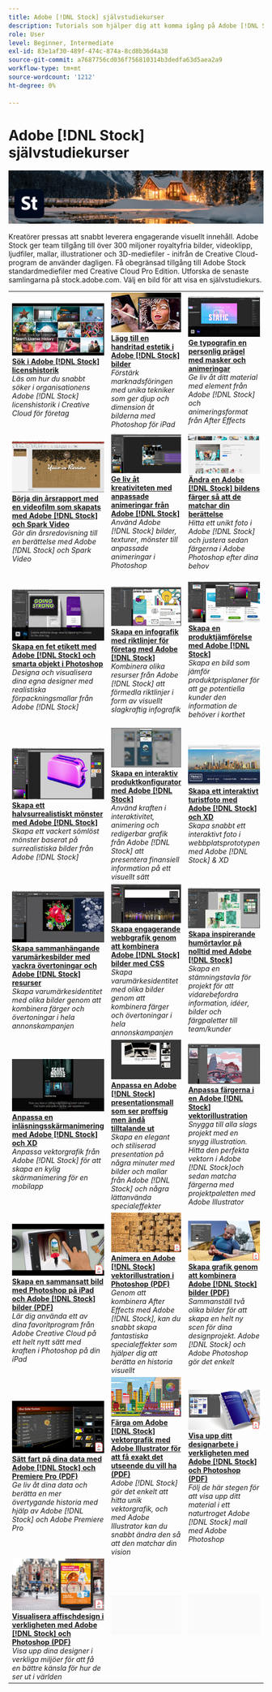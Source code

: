 ```yaml
---
title: Adobe [!DNL Stock] självstudiekurser
description: Tutorials som hjälper dig att komma igång på Adobe [!DNL Stock]
role: User
level: Beginner, Intermediate
exl-id: 83e1af30-489f-474c-874a-8cd8b36d4a38
source-git-commit: a7687756cd036f756810314b3dedfa63d5aea2a9
workflow-type: tm+mt
source-wordcount: '1212'
ht-degree: 0%

---
```


# Adobe [!DNL Stock] självstudiekurser

![Creative Cloud Hero Image](../assets/Stock.jpg)

Kreatörer pressas att snabbt leverera engagerande visuellt innehåll. Adobe Stock ger team tillgång till över 300 miljoner royaltyfria bilder, videoklipp, ljudfiler, mallar, illustrationer och 3D-mediefiler - inifrån de Creative Cloud-program de använder dagligen. Få obegränsad tillgång till Adobe Stock standardmediefiler med Creative Cloud Pro Edition. Utforska de senaste samlingarna på stock.adobe.com. Välj en bild för att visa en självstudiekurs.

<table>
<tr>
   <td>
      <a href="searchstock.md">
         <img alt="Sök i Adobe [!DNL Stock] licenshistorik" src="assets/StockSearch_1280.jpg" />
      </a>
      <div>
      <a href="searchstock.md"><strong>Sök i Adobe [!DNL Stock] licenshistorik</strong></a>
      </div>
      <em>Läs om hur du snabbt söker i organisationens Adobe [!DNL Stock] licenshistorik i Creative Cloud för företag</em>
      <br>
  </td>
  <td>
      <a href="handdrawn.md">
         <img alt="Lägg till en handritad estetik i Adobe [!DNL Stock] bilder" src="assets/handdrawn.jpg" />
      </a>
      <div>
      <a href="handdrawn.md"><strong>Lägg till en handritad estetik i Adobe [!DNL Stock] bilder</strong></a>
      </div>
      <em>Förstärk marknadsföringen med unika tekniker som ger djup och dimension åt bilderna med Photoshop för iPad</em>
      <br>
  </td>
  <td>
   <a href="flairtypography.md">
      <img alt="Ge typografin en personlig prägel med masker och animeringar" src="assets/flairtypography.jpg" />
   </a>
    <div>
   <a href="flairtypography.md"><strong>Ge typografin en personlig prägel med masker och animeringar</strong></a>
    </div>
    <em>Ge liv åt ditt material med element från Adobe [!DNL Stock] och animeringsformat från After Effects</em>
    <br>
  </td>
  <td>
      <a href="animatevector.md">
         <img alt="Animera en Adobe [!DNL Stock] vektorillustration i Photoshop" src="assets/animatevector.jpg" />
      </a>
      <div>
      <a href="animatevector.md"><strong>Animera en Adobe [!DNL Stock] vektorillustration i Photoshop</strong></a>
      </div>
      <em>Få animering i nyhetsbrevets grafik med redigerbara vektorer för Adobe [!DNL Stock]</em>
      <br>
  </td>
</tr>
<tr>
   <td>
      <a href="annualreport.md">
         <img alt="Börja din årsrapport med en videofilm som skapats med Adobe [!DNL Stock] och Spark Video" src="assets/annualreport.jpg" />
      </a>
      <div>
      <a href="annualreport.md"><strong>Börja din årsrapport med en videofilm som skapats med Adobe [!DNL Stock] och Spark Video</strong></a>
      </div>
      <em>Gör din årsredovisning till en berättelse med Adobe [!DNL Stock] och Spark Video</em>
      <br>
  </td>
  <td>
      <a href="customanimations.md">
         <img alt="Ge liv åt kreativiteten med anpassade animeringar från Adobe [!DNL Stock]" src="assets/customanimations.jpg" />
      </a>
      <div>
      <a href="customanimations.md"><strong>Ge liv åt kreativiteten med anpassade animeringar från Adobe [!DNL Stock]</strong></a>
      </div>
      <em>Använd Adobe [!DNL Stock] bilder, texturer, mönster till anpassade animeringar i Photoshop</em>
      <br>
  </td>
  <td>
      <a href="changecolors.md">
         <img alt="Ändra en Adobe [!DNL Stock] bildens färger så att de matchar din berättelse" src="assets/changecolors.jpg" />
      </a>
      <div>
      <a href="changecolors.md"><strong>Ändra en Adobe [!DNL Stock] bildens färger så att de matchar din berättelse</strong></a>
      </div>
      <em>Hitta ett unikt foto i Adobe [!DNL Stock] och justera sedan färgerna i Adobe Photoshop efter dina behov</em>
      <br>
  </td>
  <td>
      <a href="collage.md">
         <img alt="Skapa ett 3D-collage för en affisch med Adobe [!DNL Stock] bilder" src="assets/collage.jpg" />
      </a>
      <div>
      <a href="collage.md"><strong>Skapa ett 3D-collage för en affisch med Adobe [!DNL Stock] bilder</strong></a>
      </div>
      <em>Designa ett collage i Adobe Illustrator med en iögonfallande 3D-effekt från bilder i Adobe [!DNL Stock]</em>
      <br>
  </td>
</tr>
<tr>
  <td>
      <a href="boldlabel.md">
         <img alt="Skapa en fet etikett med Adobe [!DNL Stock] och smarta objekt i Photoshop" src="assets/boldlabel.jpg" />
      </a>
      <div>
      <a href="boldlabel.md"><strong>Skapa en fet etikett med Adobe [!DNL Stock] och smarta objekt i Photoshop</strong></a>
      </div>
      <em>Designa och visualisera dina egna designer med realistiska förpackningsmallar från Adobe [!DNL Stock]</em>
      <br>
  </td>
  <td>
      <a href="infographic.md">
         <img alt="Skapa en infografik med riktlinjer för företag med Adobe [!DNL Stock]" src="assets/infographic.jpg" />
      </a>
      <div>
      <a href="infographic.md"><strong>Skapa en infografik med riktlinjer för företag med Adobe [!DNL Stock]</strong></a>
      </div>
      <em>Kombinera olika resurser från Adobe [!DNL Stock] att förmedla riktlinjer i form av visuellt slagkraftig infografik</em>
      <br>
  </td>
 <td>
      <a href="featurecomparison.md">
         <img alt="Skapa en produktjämförelse med Adobe [!DNL Stock]" src="assets/featurecomparison.jpg" />
      </a>
      <div>
      <a href="featurecomparison.md"><strong>Skapa en produktjämförelse med Adobe [!DNL Stock]</strong></a>
      </div>
      <em>Skapa en bild som jämför produktprisplaner för att ge potentiella kunder den information de behöver i korthet</em>
      <br>
  </td>
  <td>
      <a href="surrealcomposite.md">
         <img alt="Skapa ett halvsurrealistiskt montage med Adobe [!DNL Stock]" src="assets/surrealcomposite.jpg" />
      </a>
      <div>
      <a href="surrealcomposite.md"><strong>Skapa ett halvsurrealistiskt montage med Adobe [!DNL Stock]</strong></a>
      </div>
      <em>Skapa en minnesvärd redaktionell bild genom att kombinera flera bilder med färg, rörelse och maskeringseffekter</em>
      <br>
  </td>
</tr>
<tr>
   <td>
      <a href="surrealpattern.md">
         <img alt="Skapa ett halvsurrealistiskt mönster med Adobe [!DNL Stock]" src="assets/surrealpattern.jpg" />
      </a>
      <div>
      <a href="surrealpattern.md"><strong>Skapa ett halvsurrealistiskt mönster med Adobe [!DNL Stock]</strong></a>
      </div>
      <em>Skapa ett vackert sömlöst mönster baserat på surrealistiska bilder från Adobe [!DNL Stock]</em>
      <br>
  </td>
   <td>
      <a href="productconfigurator.md">
         <img alt="Skapa en interaktiv produktkonfigurator med Adobe [!DNL Stock]" src="assets/productconfigurator.jpg" />
      </a>
      <div>
      <a href="productconfigurator.md"><strong>Skapa en interaktiv produktkonfigurator med Adobe [!DNL Stock]</strong></a>
      </div>
      <em>Använd kraften i interaktivitet, animering och redigerbar grafik från Adobe [!DNL Stock] att presentera finansiell information på ett visuellt sätt</em>
      <br>
  </td>
  <td>
      <a href="interactivetourismphoto.md">
         <img alt="Skapa ett interaktivt turistfoto med Adobe [!DNL Stock] och XD" src="assets/interactivetourismphoto.jpg" />
      </a>
      <div>
      <a href="interactivetourismphoto.md"><strong>Skapa ett interaktivt turistfoto med Adobe [!DNL Stock] och XD</strong></a>
      </div>
      <em>Skapa snabbt ett interaktivt foto i webbplatsprototypen med Adobe [!DNL Stock] &amp; XD</em>
      <br>
  </td>
  <td>
      <a href="animationemail.md">
         <img alt="Skapa animeringar för e-post med Adobe [!DNL Stock] och Photoshop" src="assets/animationemail.jpg" />
      </a>
      <div>
      <a href="animationemail.md"><strong>Skapa animeringar för e-post med Adobe [!DNL Stock] och Photoshop</strong></a>
      </div>
      <em>Förbättra dina e-postmeddelanden med actionanimering med Adobe [!DNL Stock] och Photoshop</em>
      <br>
  </td>
</tr>
<tr>
 <td>
      <a href="brandgradients.md">
         <img alt="Skapa sammanhängande varumärkesbilder med vackra övertoningar och Adobe [!DNL Stock] resurser" src="assets/brandgradients.jpg" />
      </a>
      <div>
      <a href="brandgradients.md"><strong>Skapa sammanhängande varumärkesbilder med vackra övertoningar och Adobe [!DNL Stock] resurser</strong></a>
      </div>
      <em>Skapa varumärkesidentitet med olika bilder genom att kombinera färger och övertoningar i hela annonskampanjen</em>
      <br>
   </td>
  <td>
      <a href="webgraphics.md">
         <img alt="Skapa engagerande webbgrafik genom att kombinera Adobe [!DNL Stock] bilder med CSS" src="assets/webgraphics.jpg" />
      </a>
      <div>
      <a href="webgraphics.md"><strong>Skapa engagerande webbgrafik genom att kombinera Adobe [!DNL Stock] bilder med CSS</strong></a>
      </div>
      <em>Skapa varumärkesidentitet med olika bilder genom att kombinera färger och övertoningar i hela annonskampanjen</em>
      <br>
  </td>
  <td>
      <a href="moodboard.md">
         <img alt="Skapa inspirerande humörtavlor på nolltid med Adobe [!DNL Stock]" src="assets/moodboard.jpg" />
      </a>
      <div>
      <a href="moodboard.md"><strong>Skapa inspirerande humörtavlor på nolltid med Adobe [!DNL Stock]</strong></a>
      </div>
      <em>Skapa en stämningstavla för projekt för att vidarebefordra information, idéer, bilder och färgpaletter till team/kunder</em>
      <br>
  </td>
  <td>
      <a href="realisticcomposite.md">
         <img alt="Skapa realistiska fotomontage med Adobe [!DNL Stock] bilder" src="assets/realisticcomposite.jpg" />
      </a>
      <div>
      <a href="realisticcomposite.md"><strong>Skapa realistiska fotomontage med Adobe [!DNL Stock] bilder</strong></a>
      </div>
      <em>Samla två stora Adobe [!DNL Stock] foton för att dra in personer i dina sociala inlägg</em>
      <br>
  </td>
</tr>
<tr>
   <td>
   <a href="loadingscreen.md">
      <img alt="Anpassa en inläsningsskärmanimering med Adobe [!DNL Stock] och XD" src="assets/loadingscreen.jpg" />
   </a>
    <div>
   <a href="loadingscreen.md"><strong>Anpassa en inläsningsskärmanimering med Adobe [!DNL Stock] och XD</strong></a>
    </div>
    <em>Anpassa vektorgrafik från Adobe [!DNL Stock] för att skapa en kylig skärmanimering för en mobilapp</em>
    <br>
  </td>
  <td>
   <a href="presentationtemplate.md">
      <img alt="Anpassa en Adobe [!DNL Stock] presentationsmall som ser proffsig men ändå tilltalande ut" src="assets/presentationtemplate.jpg" />
   </a>
    <div>
   <a href="presentationtemplate.md"><strong>Anpassa en Adobe [!DNL Stock] presentationsmall som ser proffsig men ändå tilltalande ut</strong></a>
    </div>
    <em>Skapa en elegant och stiliserad presentation på några minuter med bilder och mallar från Adobe [!DNL Stock] och några lättanvända specialeffekter</em>
    <br>
  </td>
   <td>
   <a href="customizecolors.md">
      <img alt="Anpassa färgerna i en Adobe [!DNL Stock] vektorillustration" src="assets/customizecolors.jpg" />
   </a>
    <div>
   <a href="customizecolors.md"><strong>Anpassa färgerna i en Adobe [!DNL Stock] vektorillustration</strong></a>
    </div>
    <em>Snygga till alla slags projekt med en snygg illustration. Hitta den perfekta vektorn i Adobe [!DNL Stock]och sedan matcha färgerna med projektpaletten med Adobe Illustrator</em>
    <br>
  </td>
  <td>
      <a href="assets/AddMotiontoStillImageswithAdobeStockandPhotoshop.pdf">
         <img alt="Lägg till rörelse i stillbilder med Adobe [!DNL Stock] och Photoshop" src="assets/AddMotiontoStillImageswithAdobeStockandPhotoshop.jpg" />
      </a>
      <div>
      <a href="assets/AddMotiontoStillImageswithAdobeStockandPhotoshop.pdf"><strong>Lägg till rörelse i stillbilder med Adobe [!DNL Stock] och Photoshop (PDF)</strong></a>
      </div>
      <em>Imponera på publiken på vilken skärm som helst genom att lägga in video i en stillbild</em>
      <br>
   </td>
</tr>
<tr>
   <td>
   <a href="assets/CreateacompositewithPhotoshopontheiPadandAdobeStockimages.pdf" target="_blank">
      <img alt="Skapa en sammansatt bild med Photoshop på iPad och Adobe [!DNL Stock] bilder" src="assets/CreateacompositewithPhotoshopontheiPadandAdobeStockimages.jpg" />
   </a>
    <div>
   <a href="assets/CreateacompositewithPhotoshopontheiPadandAdobeStockimages.pdf" target="_blank"><strong>Skapa en sammansatt bild med Photoshop på iPad och Adobe [!DNL Stock] bilder (PDF)</strong></a>
    </div>
    <em>Lär dig använda ett av dina favoritprogram från Adobe Creative Cloud på ett helt nytt sätt med kraften i Photoshop på din iPad</em>
    <br>
  </td>
   <td>
   <a href="assets/CreateaUniqueEditorialGraphicwithAfterEffectsandAdobeStock.pdf" target="_blank">
      <img alt="Animera en Adobe [!DNL Stock] vektorillustration i Photoshop" src="assets/CreateaUniqueEditorialGraphicwithAfterEffectsandAdobeStock.jpg" />
   </a>
    <div>
   <a href="assets/CreateaUniqueEditorialGraphicwithAfterEffectsandAdobeStock.pdf" target="_blank"><strong>Animera en Adobe [!DNL Stock] vektorillustration i Photoshop (PDF)</strong></a>
    </div>
    <em>Genom att kombinera After Effects med Adobe [!DNL Stock], kan du snabbt skapa fantastiska specialeffekter som hjälper dig att berätta en historia visuellt</em>
    <br>
  </td>
   <td>
      <a href="assets/CreateUniqueGraphicsbyCombiningAdobeStockImages.pdf" target="_blank">
         <img alt="Skapa grafik genom att kombinera Adobe [!DNL Stock] bilder" src="assets/CreateUniqueGraphicsbyCombiningAdobeStockImages.jpg" />
      </a>
      <div>
      <a href="assets/CreateUniqueGraphicsbyCombiningAdobeStockImages.pdf" target="_blank"><strong>Skapa grafik genom att kombinera Adobe [!DNL Stock] bilder (PDF)</strong></a>
      </div>
      <em>Sammanställ två olika bilder för att skapa en helt ny scen för dina designprojekt. Adobe [!DNL Stock] och Adobe Photoshop gör det enkelt</em>
      <br>
   </td>
   <td>
      <a href="assets/CreatingaHalloweenCinemagraphwithPhotoshopCCandAdobeStock.pdf" target="_blank">
         <img alt="Skapa en Halloween-film med Photoshop CC och Adobe [!DNL Stock]" src="assets/CreatingaHalloweenCinemagraphwithPhotoshopCCandAdobeStock.jpg" />
      </a>
      <div>
      <a href="assets/CreatingaHalloweenCinemagraphwithPhotoshopCCandAdobeStock.pdf" target="_blank"><strong>Skapa en Halloween-film med Photoshop CC och Adobe [!DNL Stock] (PDF)</strong></a>
      </div>
      <em>Skapa ett filmstycke genom att sätta ihop video, illustrationer och foton med Adobe Photoshop</em>
      <br>
  </td>
</tr>
<tr>
   <td>
      <a href="assets/PutyourDatainMotionwithAdobeStockandPremierePro.pdf" target="_blank">
         <img alt="Sätt fart på dina data med Adobe [!DNL Stock] och Premiere Pro" src="assets/PutyourDatainMotionwithAdobeStockandPremierePro.jpg" />
      </a>
      <div>
      <a href="assets/PutyourDatainMotionwithAdobeStockandPremierePro.pdf" target="_blank"><strong>Sätt fart på dina data med Adobe [!DNL Stock] och Premiere Pro (PDF)</strong></a>
      </div>
      <em>Ge liv åt dina data och berätta en mer övertygande historia med hjälp av Adobe [!DNL Stock] och Adobe Premiere Pro</em>
      <br>
  </td>
   <td>
      <a href="assets/RecolorAdobeStockVectorArtworkwithAdobeIllustratortoGetExactlytheLookYouWant.pdf" target="_blank">
         <img alt="Färga om Adobe [!DNL Stock] Vektorgrafik med Adobe Illustrator för att få exakt den look du vill ha" src="assets/RecolorAdobeStockVectorArtworkwithAdobeIllustratortoGetExactlytheLookYouWant.jpg" />
      </a>
      <div>
      <a href="assets/RecolorAdobeStockVectorArtworkwithAdobeIllustratortoGetExactlytheLookYouWant.pdf" target="_blank"><strong>Färga om Adobe [!DNL Stock] vektorgrafik med Adobe Illustrator för att få exakt det utseende du vill ha (PDF)</strong></a>
      </div>
      <em>Adobe [!DNL Stock] gör det enkelt att hitta unik vektorgrafik, och med Adobe Illustrator kan du snabbt ändra den så att den matchar din vision</em>
      <br>
   </td>
   <td>
      <a href="assets/ShowOffyourDesignWorkintheRealWorldwithAdobeStockandPhotoshop.pdf" target="_blank">
         <img alt="Visa upp ditt designarbete i verkligheten med Adobe [!DNL Stock] och Photoshop" src="assets/ShowOffyourDesignWorkintheRealWorldwithAdobeStockandPhotoshop.jpg" />
      </a>
      <div>
      <a href="assets/ShowOffyourDesignWorkintheRealWorldwithAdobeStockandPhotoshop.pdf" target="_blank"><strong>Visa upp ditt designarbete i verkligheten med Adobe [!DNL Stock] och Photoshop (PDF)</strong></a>
      </div>
      <em>Följ de här stegen för att visa upp ditt material i ett naturtroget Adobe [!DNL Stock] mall med Adobe Photoshop</em>
      <br>
  </td>
  <td>
      <a href="assets/UncoveramazingdetailsinAdobeStockimageswithLightroomformobile.pdf" target="_blank">
         <img alt="Hitta otroliga detaljer i Adobe [!DNL Stock] bilder med Lightroom for mobile" src="assets/UncoveramazingdetailsinAdobeStockimageswithLightroomformobile.jpg" />
      </a>
      <div>
      <a href="assets/UncoveramazingdetailsinAdobeStockimageswithLightroomformobile.pdf" target="_blank"><strong>Hitta otroliga detaljer i Adobe [!DNL Stock] bilder med Lightroom for mobile (PDF)</strong></a>
      </div>
      <em>Upptäck kraften i Lightroom på din mobila enhet för att ta fram det bästa i dina bilder</em>
      <br>
  </td>
 </tr> 
 <tr>
   <td>
      <a href="assets/VisualizePosterDesignsintheRealWorldwithAdobeStockandPhotoshop.pdf" target="_blank">
         <img alt="Visualisera affischdesign i verkligheten med Adobe [!DNL Stock] och Photoshop" src="assets/VisualizePosterDesignsintheRealWorldwithAdobeStockandPhotoshop.jpg" />
      </a>
      <div>
      <a href="assets/VisualizePosterDesignsintheRealWorldwithAdobeStockandPhotoshop.pdf" target="_blank"><strong>Visualisera affischdesign i verkligheten med Adobe [!DNL Stock] och Photoshop (PDF)</strong></a>
      </div>
      <em>Visa upp dina designer i verkliga miljöer för att få en bättre känsla för hur de ser ut i världen</em>
      <br>
  </td>
  <td>
    <img alt="Mellanrum" src="../assets/Gray_thumbnail.png" />
    <div>
    <br>
  </td>
  <td>
    <img alt="Mellanrum" src="../assets/Gray_thumbnail.png" />
    <div>
    <br>
  </td>
  <td>
    <img alt="Mellanrum" src="../assets/Gray_thumbnail.png" />
    <div>
    <br>
  </td>
</tr>
</table>
